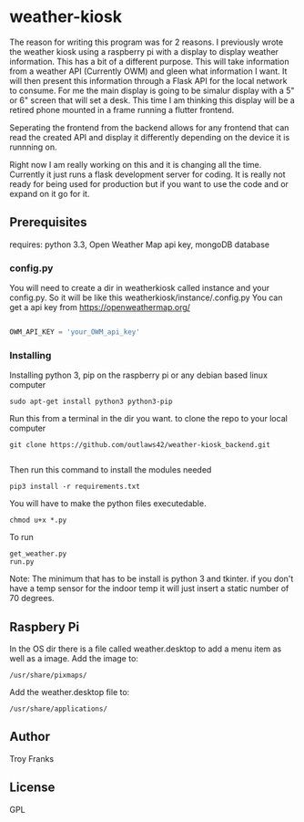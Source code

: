 # weather-kiosk

The reason for writing this program was for 2 reasons.
I previously wrote the weather kiosk using a raspberry pi with a display to display weather information.
This has a bit of a different purpose. This will take information from a weather API (Currently OWM) and gleen what information I want.
It will then present this information through a Flask API for the local network to consume. 
For me the main display is going to be simalur display  with a 5" or 6" screen that will set a desk. 
This time I am thinking this display will be a retired phone mounted in a frame running a flutter frontend.

Seperating the frontend from the backend allows for any frontend that can read the created API and display it differently depending on the device it is runnning on.

Right now I am really working on this and it is changing all the time. Currently it just runs a flask development server for coding. It is really not ready for being used for production but if you want to use the code and or expand on it go for it.

## Prerequisites

requires: python 3.3, Open Weather Map api key, mongoDB database

### config.py
You will need to create a dir in weatherkiosk called instance and your config.py.  So it will be like this weatherkiosk/instance/.config.py 
You can get a api key from https://openweathermap.org/ 

```python

OWM_API_KEY = 'your_OWM_api_key'

```

### Installing 

Installing python 3, pip on the raspberry pi or any debian based linux computer
```
sudo apt-get install python3 python3-pip 

```
Run this from a terminal in the dir you want. to clone the repo to your local computer

```
git clone https://github.com/outlaws42/weather-kiosk_backend.git


```
Then run this command to install the modules needed

```
pip3 install -r requirements.txt

```

You will have to make the python files executedable.

```
chmod u+x *.py

```

To run

```
get_weather.py
run.py

```


    
 Note: The minimum that has to be install is python 3 and tkinter. if you don't have a temp
    sensor for the indoor temp it will just insert a static number of 70 degrees.
    
## Raspbery Pi
In the OS dir there is a file called weather.desktop to add a menu item as well as a image.
Add the image to:
```
/usr/share/pixmaps/

```

Add the weather.desktop file to:
```
/usr/share/applications/

```

## Author

Troy Franks

## License

GPL
 
